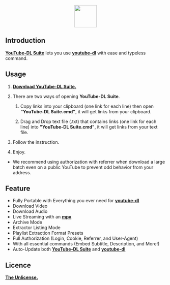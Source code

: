 <p align="center">
  <img height="70" src="https://minormole.github.io/YouTube-DL-Suite/img/logo.png">
</p>

## Introduction

[**YouTube-DL Suite**](https://github.com/MinorMole/YouTube-DL-Suite/releases/latest) lets you use [**youtube-dl**](https://youtube-dl.org) with ease and typeless command.

## Usage

1. [**Download YouTube-DL Suite.**](https://github.com/MinorMole/YouTube-DL-Suite/releases/latest)

2. There are two ways of opening **YouTube-DL Suite**.
  
    1. Copy links into your clipboard (one link for each line) then open **"YouTube-DL Suite.cmd"**, it will get links from your clipboard.
    
    2. Drag and Drop text file (.txt) that contains links (one link for each line) into **"YouTube-DL Suite.cmd"**, it will get links from your text file.

3. Follow the instruction.

4. Enjoy.

- We recommend using authorization with referrer when download a large batch even on a public YouTube to prevent odd behavior from your address.

## Feature

- Fully Portable with Everything you ever need for [**youtube-dl**](https://youtube-dl.org)
- Download Video
- Download Audio
- Live Streaming with an [**mpv**](https://mpv.io)
- Archive Mode
- Extractor Listing Mode
- Playlist Extraction Format Presets
- Full Authorization (Login, Cookie, Referrer, and User-Agent)
- With all essential commands (Embed Subtitle, Description, and More!)
- Auto-Update both [**YouTube-DL Suite**](https://github.com/MinorMole/YouTube-DL-Suite/releases/latest) and [**youtube-dl**](https://youtube-dl.org)

## Licence

[**The Unlicense.**](https://github.com/MinorMole/YouTube-DL-Suite/blob/master/LICENSE)
